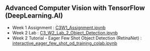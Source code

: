 ## Advanced Computer Vision with TensorFlow (DeepLearning.AI)
- Week 1 Assignment : [C3W1_Assignment.ipynb](https://github.com/Lim-Calculus/Advanced-Computer-Vision-with-TensorFlow/blob/main/Advanced_Computer_Vision_with_Tensorflow_C3W1_Assignment.ipynb)
- Week 2 Lab : [C3_W2_Lab_2_Object_Detection.ipynb](https://github.com/Lim-Calculus/Advanced-Computer-Vision-with-TensorFlow/blob/main/Advanced_Computer_Vision_with_Tensorflow_C3_W2_Lab_2_Object_Detection.ipynb)
- Week 2 Tutorial - Eager Few Shot Object Detection (RetinaNet) : [interactive_eager_few_shot_od_training_colab.ipynb](https://github.com/Lim-Calculus/Advanced-Computer-Vision-with-TensorFlow/blob/main/Advanced_Computer_Vision_with_TensorFlow_(Week_2)_interactive_eager_few_shot_od_training_colab.ipynb)
